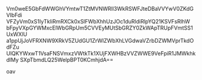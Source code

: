 Vm0weE5GbFdWWGhVYmtwT1ZtMVNWRll3WkRSWFJteDBaVVYwV0ZKdGVIbFdi
VFZyVm0xS1IyTkliRmRXCk0xSlFWbXhhUzJOc1duRldiRlpYQ21KSVFsRlhW
bFpyVXpGYWMxcElWbGRpUm5CVVEyMUtSbGRZY0ZkWApTRUpFVmtSS1UxWXlU
a1ppUjJoVFRXNW9XRkV5ZUdGU1ZrWlZWbXhLVGdwaVZrbDZWMVprTkdOdFZu
UlQKYWxwT1VsaFNSVmxzVWtkTk1XUjFXWHBzVVZWWE9VeFpiR1JMWkhkdlMy
SXpTbmdLQ25WelpBPT0KCmhjdA==

oav